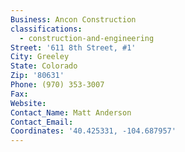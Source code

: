```yaml
---
Business: Ancon Construction
classifications:
  - construction-and-engineering
Street: '611 8th Street, #1'
City: Greeley
State: Colorado
Zip: '80631'
Phone: (970) 353-3007
Fax:
Website:
Contact_Name: Matt Anderson
Contact_Email:
Coordinates: '40.425331, -104.687957'
---
```



